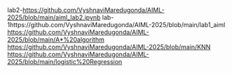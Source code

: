 lab2-https://github.com/VyshnaviMaredugonda/AIML-2025/blob/main/aiml_lab2.ipynb
lab-1https://github.com/VyshnaviMaredugonda/AIML-2025/blob/main/lab1_aiml
https://github.com/VyshnaviMaredugonda/AIML-2025/blob/main/A*%20algorithm
https://github.com/VyshnaviMaredugonda/AIML-2025/blob/main/KNN
https://github.com/VyshnaviMaredugonda/AIML-2025/blob/main/logistic%20Regression
